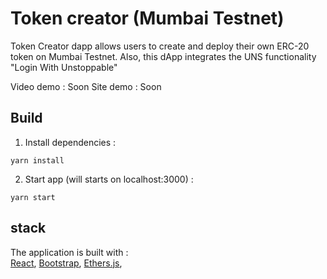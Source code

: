 # Token creator (Mumbai Testnet)

Token Creator dapp allows users to create and deploy their own ERC-20 token on Mumbai Testnet.
Also, this dApp integrates the UNS functionality "Login With Unstoppable"

Video demo : Soon
Site demo : Soon


## Build

1. Install dependencies :
```
yarn install
```

2. Start app (will starts on localhost:3000) :
```
yarn start
```

## stack
The application is built with :  
[React](https://reactjs.org/), 
[Bootstrap](https://getbootstrap.com/), 
[Ethers.js](https://docs.ethers.io/), 
